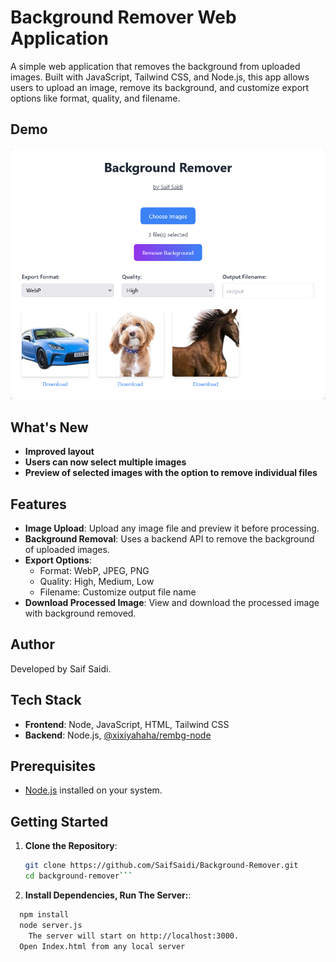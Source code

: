 # Background Remover Web Application

A simple web application that removes the background from uploaded images. Built with JavaScript, Tailwind CSS, and Node.js, this app allows users to upload an image, remove its background, and customize export options like format, quality, and filename.

## Demo

![Demo](/Background-Remover%20by%20Saif%20Saidi%20(2).png)


## What's New

- **Improved layout**
- **Users can now select multiple images**
- **Preview of selected images with the option to remove individual files**
  
## Features

- **Image Upload**: Upload any image file and preview it before processing.
- **Background Removal**: Uses a backend API to remove the background of uploaded images.
- **Export Options**:
  - Format: WebP, JPEG, PNG
  - Quality: High, Medium, Low
  - Filename: Customize output file name
- **Download Processed Image**: View and download the processed image with background removed.


## Author

Developed by Saif Saidi.

## Tech Stack

- **Frontend**: Node, JavaScript, HTML, Tailwind CSS
- **Backend**: Node.js, [@xixiyahaha/rembg-node](https://www.npmjs.com/package/@xixiyahaha/rembg-node)

## Prerequisites

- [Node.js](https://nodejs.org/) installed on your system.

## Getting Started
1. **Clone the Repository**:
   ```bash
   git clone https://github.com/SaifSaidi/Background-Remover.git
   cd background-remover```
2. **Install Dependencies, Run The Server:**:
  ```bash
    npm install
    node server.js
      The server will start on http://localhost:3000.
    Open Index.html from any local server
